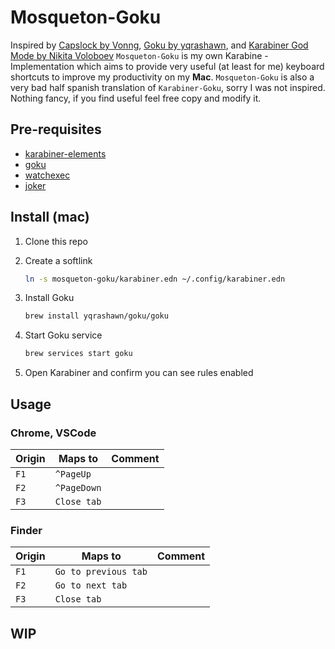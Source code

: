 # Mosqueton-Goku

Inspired by [Capslock by Vonng](https://github.com/Vonng/Capslock), [Goku by yqrashawn](https://github.com/yqrashawn/GokuRakuJoudo), and [Karabiner God Mode by Nikita Voloboev](https://medium.com/@nikitavoloboev/karabiner-god-mode-7407a5ddc8f6) `Mosqueton-Goku` is my own Karabine - Implementation which aims to provide very useful (at least for me) keyboard shortcuts to improve my productivity on my **Mac**. `Mosqueton-Goku` is also a very bad half spanish translation of `Karabiner-Goku`, sorry I was not inspired. Nothing fancy, if you find useful feel free copy and modify it.

## Pre-requisites

- [karabiner-elements](https://karabiner-elements.pqrs.org/)
- [goku](https://github.com/yqrashawn/GokuRakuJoudo)
- [watchexec](https://github.com/watchexec/watchexec)
- [joker](https://github.com/candid82/joker)

## Install (mac)

1. Clone this repo
2. Create a softlink

   ```bash
   ln -s mosqueton-goku/karabiner.edn ~/.config/karabiner.edn
   ```

3. Install Goku

   ```bash
   brew install yqrashawn/goku/goku
   ```

4. Start Goku service

   ```bash
   brew services start goku
   ```

5. Open Karabiner and confirm you can see rules enabled

## Usage

### Chrome, VSCode

| Origin | Maps to          | Comment |
| ------ | ---------------- | ------- |
| `F1`   | `^PageUp`           |         |
| `F2`   | `^PageDown` |         |
| `F3`   | `Close tab`      |         |

### Finder

| Origin | Maps to              | Comment |
| ------ | -------------------- | ------- |
| `F1`   | `Go to previous tab` |         |
| `F2`   | `Go to next tab`     |         |
| `F3`   | `Close tab`          |         |

## **WIP**
